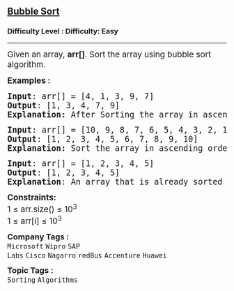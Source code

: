 <h2><a href="https://www.geeksforgeeks.org/problems/bubble-sort/1?page=2&difficulty=Easy&sortBy=submissions">Bubble Sort</a></h2><h3>Difficulty Level : Difficulty: Easy</h3><hr><div class="problems_problem_content__Xm_eO"><p><span style="font-size: 14pt;">Given an array,&nbsp;<strong>arr[]</strong>. Sort the array using bubble sort algorithm.<br></span></p>
<p><span style="font-size: 14pt;"><strong>Examples :<br></strong></span></p>
<pre><span style="font-size: 14pt;"><strong>Input</strong>: arr[] = [4, 1, 3, 9, 7]
<strong>Output</strong>: [1, 3, 4, 7, 9]<br><strong>Explanation: </strong>After Sorting the array in ascending order of their values is [1, 3, 4, 7, 9].</span></pre>
<pre><span style="font-size: 14pt;"><strong>Input</strong>: arr[] = [10, 9, 8, 7, 6, 5, 4, 3, 2, 1]
<strong>Output</strong>: [1, 2, 3, 4, 5, 6, 7, 8, 9, 10]<br><strong>Explanation: </strong>Sort the array in ascending order of their values.</span></pre>
<pre><span style="font-size: 14pt;"><strong>Input</strong>: arr[] = [1, 2, 3, 4, 5]
<strong>Output</strong>: [1, 2, 3, 4, 5]</span><br><span style="font-size: 14pt;"><strong>Explanation</strong>: An array that is already sorted should remain unchanged after applying bubble sort.</span></pre>
<p><span style="font-size: 14pt;"><strong>Constraints:</strong><br>1 ≤ arr.size() ≤ 10<sup>3</sup><br>1 ≤ arr[i] ≤ 10<sup>3</sup></span></p></div><p><span style=font-size:18px><strong>Company Tags : </strong><br><code>Microsoft</code>&nbsp;<code>Wipro</code>&nbsp;<code>SAP Labs</code>&nbsp;<code>Cisco</code>&nbsp;<code>Nagarro</code>&nbsp;<code>redBus</code>&nbsp;<code>Accenture</code>&nbsp;<code>Huawei</code>&nbsp;<br><p><span style=font-size:18px><strong>Topic Tags : </strong><br><code>Sorting</code>&nbsp;<code>Algorithms</code>&nbsp;